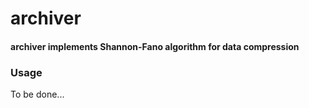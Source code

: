 # archiver

#### archiver implements Shannon-Fano algorithm for data compression

### Usage

To be done...